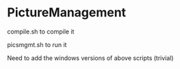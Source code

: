 PictureManagement
=================

compile.sh to compile it

picsmgmt.sh to run it

Need to add the windows versions of above scripts (trivial)
